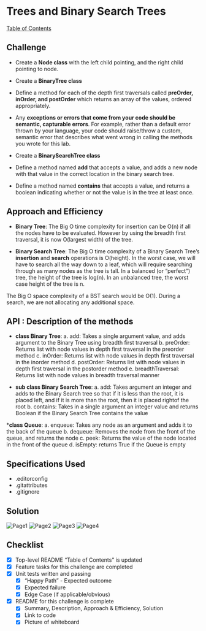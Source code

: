 # Trees and Binary Search Trees

[Table of Contents](./../../../../../../README.md)

## Challenge
* Create a __Node class__ with the left child pointing, and the right child pointing to node.
* Create a __BinaryTree class__
* Define a method for each of the depth first traversals called __preOrder, inOrder, and postOrder__ which returns an array of the values, ordered appropriately.
* Any __exceptions or errors that come from your code should be semantic, capturable errors__. For example, rather than a default error thrown by your language, your code should raise/throw a custom, semantic error that describes what went wrong in calling the methods you wrote for this lab.

* Create a __BinarySearchTree class__
* Define a method named __add__ that accepts a value, and adds a new node with that value in the correct location in the binary search tree.
* Define a method named __contains__ that accepts a value, and returns a boolean indicating whether or not the value is in the tree at least once.

## Approach and Efficiency
* __Binary Tree__:
The Big O time complexity for insertion can be O(n) if all the nodes have to be evaluated. However by using the breadth first traversal, it is now O(largest width) of the tree.

* __Binary Search Tree__:
The Big O time complexity of a Binary Search Tree’s __insertion__ and __search__ operations is O(height). In the worst case, we will have to search all the way down to a leaf, which will require searching through as many nodes as the tree is tall. In a balanced (or “perfect”) tree, the height of the tree is log(n). In an unbalanced tree, the worst case height of the tree is n.

The Big O space complexity of a BST search would be O(1). During a search, we are not allocating any additional space.

## API  : Description of the methods
* __class Binary Tree__:
a. add: Takes a single argument value, and adds argument to the Binary Tree using breadth first traversal
b. preOrder: Returns list with node values in depth first traversal in the preorder method
c. inOrder: Returns list with node values in depth first traversal in the inorder method
d. postOrder: Returns list with node values in depth first traversal in the postorder method
e. breadthTraversal: Returns list with node values in breadth traversal manner

* __sub class Binary Search Tree__:
a. add: Takes argument an integer and adds to the Binary Search tree so that if it is less than the root, it is placed left, and if it is more than the root, then it is placed rightof the root
b. contains: Takes in a single argument an integer value and returns Boolean if the Binary Search Tree contains the value

*__class Queue__:
a. enqueue: Takes any node as an argument and adds it to the back of the queue
b. dequeue: Removes the node from the front of the queue, and returns the node
c. peek: Returns the value of the node located in the front of the queue
d. isEmpty: returns True if the Queue is empty

## Specifications Used
* .editorconfig
* .gitattributes
* .gitignore

## Solution
![Page1](../assets/BT_1.jpg)
![Page2](../assets/BT_2.jpg)
![Page3](../assets/BT_3.jpg)
![Page4](../assets/BT_4.jpg)

## Checklist
 - [x] Top-level README “Table of Contents” is updated
 - [x]  Feature tasks for this challenge are completed
 - [x] Unit tests written and passing
     - [x] “Happy Path” - Expected outcome
     - [x] Expected failure
     - [x] Edge Case (if applicable/obvious)
 - [x] README for this challenge is complete
     - [x] Summary, Description, Approach & Efficiency, Solution
     - [x] Link to code
     - [x] Picture of whiteboard
